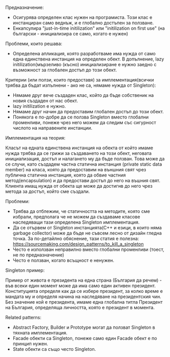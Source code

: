 Предназначение:

 - Осигурява определен клас нужен на програмиста. Този клас е инстанциран само веднъж, и е глобално достъпен за ползване.
 - Енкапсулира "just-in-time initilization" или "initilization on first use" (на български - инициализира се само, когато е нужен)

Проблеми, които решава: 

 - Определена апликация, която разработваме има нужда от само една единствена инстанция на определен обект. В допълнение, 
 lazy initilization(мързеливо (късно) инициализиране е нужно заедно с възможност за глобален достъп до този обект.

 Критерии (или ползи, които предоставя) за имплементация(всички трябва да бъдат изпълнени - ако не са, нямаме нужда от Singleton):

 - Нямаме друг вече създаден клас, който да бъде собственик на новия създаден от нас обект.
 - lazy initilization е нужно.
 - Нямаме друг начин да предоставим глобален достъп до този обект. 
 - Понякога е по-добре да се ползва Singleton вместо глобални променливи, понеже чрез него можем да следим със сигурност числото на направените инстанции. 

 Имплементация на теория:

 Класът на едната единствена инстанция на обекта от който имаме нужда трябва да се грижи за създаването на този обект, неговата инициализация, достъп и налагането му да бъде ползван.
 Това може да се случи, като създадем частна статична инстанция (private static data member) на класа, която да предоставим на външния свят чрез публична статична инстанция,
 която да обвие частния метод(encapsulation) и да предостави достъп до него на въшния свят. Клиента имащ нужда от обекта ще може да достигнв до него чрез метода за достъп, 
 който сме създали. 

 Проблеми:

  - Трябва да отблежим, че статичността на методите, която сме избрали, предполага че не можем да създаваме класове наследяващи тази определена Singleton имплементация.
  - Да се отървем от Singleton инстанцията(C++ и езици, в които няма garbage collector) може да бъде не съвсем лесно от дизайн гледна точка. За по-детайлно обяснение, тази статия е полезна:
  https://sourcemaking.com/design_patterns/to_kill_a_singleton
  - Често е използван неправилно вместо глобални променливи (тоест, не по предназначение)
  - Често е ползван, когато всъщност е ненужен. 
  
  Singleton пример:

  Пример от живота е президента на една страна (България да речем) - във всеки един момент може да има само един активен президент. Конституцията определя как да се избере
  президент, за колко време е мандата му и определя начина на наследяване на президентския чин. Без значение кой е президента, имаме една глобална титла Президент на България, 
  определяща личността, която е президент в момента. 

  Related patterns: 

  - Abstract Factory, Builder и Prototype могат да ползват Singleton в тяхната имплементация. 
  - Facade обекти са Singleton, понеже само един Facade обект е по принцип нужен.
  - State обекти са също често Singleton. 

